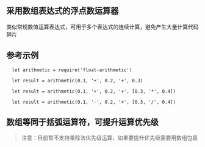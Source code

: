 ## 采用数组表达式的浮点数运算器

类似常规数值运算表达式，可用于多个表达式的连续计算，避免产生大量计算代码碎片

## 参考示例

      let arithmetic = require('float-arithmetic')

      let result = arithmetic(0.1, '+', 0.2, '+', 0.3)

      let result = arithmetic(0.1, '+', 0.2, '+', [0.3, '*', 0.4])

      let result = arithmetic(0.1, '-', 0.2, '+', [0.3, '/', 0.4])


## 数组等同于括弧运算符，可提升运算优先级

> 注意：目前暂不支持乘除法优先级运算，如果要提升优先级需要用数组包裹